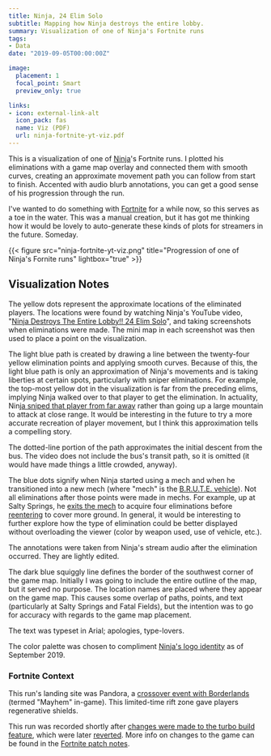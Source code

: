 ```yaml
---
title: Ninja, 24 Elim Solo
subtitle: Mapping how Ninja destroys the entire lobby.
summary: Visualization of one of Ninja's Fortnite runs
tags:
- Data
date: "2019-09-05T00:00:00Z"

image:
  placement: 1
  focal_point: Smart
  preview_only: true

links:
- icon: external-link-alt
  icon_pack: fas
  name: Viz (PDF)
  url: ninja-fortnite-yt-viz.pdf
---
```


This is a visualization of one of [Ninja](https://en.wikipedia.org/wiki/Ninja_(streamer))'s Fortnite runs. I plotted his eliminations with a game map overlay and connected them with smooth curves, creating an approximate movement path you can follow from start to finish. Accented with audio blurb annotations, you can get a good sense of his progression through the run.

I've wanted to do something with [Fortnite](https://en.wikipedia.org/wiki/Fortnite) for a while now, so this serves as a toe in the water. This was a manual creation, but it has got me thinking how it would be lovely to auto-generate these kinds of plots for streamers in the future. Someday.

{{< figure src="ninja-fortnite-yt-viz.png" title="Progression of one of Ninja's Fornite runs" lightbox="true" >}}

## Visualization Notes

The yellow dots represent the approximate locations of the eliminated players. The locations were found by watching Ninja's YouTube video, "[Ninja Destroys The Entire Lobby!! 24 Elim Solo](https://youtu.be/2m4pQYAIGL4)", and taking screenshots when eliminations were made. The mini map in each screenshot was then used to place a point on the visualization.

The light blue path is created by drawing a line between the twenty-four yellow elimination points and applying smooth curves. Because of this, the light blue path is only an approximation of Ninja's movements and is taking liberties at certain spots, particularly with sniper eliminations. For example, the top-most yellow dot in the visualization is far from the preceding elims, implying Ninja walked over to that player to get the elimination. In actuality, Ninj[a sniped that player from far away](https://youtu.be/2m4pQYAIGL4?t=587) rather than going up a large mountain to attack at close range. It would be interesting in the future to try a more accurate recreation of player movement, but I think this approximation tells a compelling story.

The dotted-line portion of the path approximates the initial descent from the bus. The video does not include the bus's transit path, so it is omitted (it would have made things a little crowded, anyway).

The blue dots signify when Ninja started using a mech and when he transitioned into a new mech (where "mech" is the [B.R.U.T.E. vehicle](https://gamewith.net/fortnite/article/show/10401)). Not all eliminations after those points were made in mechs. For example, up at Salty Springs, he [exits the mech](https://youtu.be/2m4pQYAIGL4?t=555) to acquire four eliminations before [reentering](https://youtu.be/2m4pQYAIGL4?t=600) to cover more ground. In general, it would be interesting to further explore how the type of elimination could be better displayed without overloading the viewer (color by weapon used, use of vehicle, etc.).

The annotations were taken from Ninja's stream audio after the elimination occurred. They are lightly edited.

The dark blue squiggly line defines the border of the southwest corner of the game map. Initially I was going to include the entire outline of the map, but it served no purpose. The location names are placed where they appear on the game map. This causes some overlap of paths, points, and text (particularly at Salty Springs and Fatal Fields), but the intention was to go for accuracy with regards to the game map placement.

The text was typeset in Arial; apologies, type-lovers.

The color palette was chosen to compliment [Ninja's logo identity](https://www.youtube.com/channel/UCAW-NpUFkMyCNrvRSSGIvDQ) as of September 2019.

###  Fortnite Context

This run's landing site was Pandora, a [crossover event with Borderlands](https://www.epicgames.com/fortnite/en-US/news/mayhem-comes-to-fortnite) (termed "Mayhem" in-game). This limited-time rift zone gave players regenerative shields.

This run was recorded shortly after [changes were made to the turbo build feature](https://www.epicgames.com/fortnite/en-US/patch-notes/v10-20-patch-notes), which were later [reverted](https://www.epicgames.com/fortnite/en-US/news/turbo-build-delay-update). More info on changes to the game can be found in the [Fortnite patch notes](https://www.epicgames.com/fortnite/en-US/news).